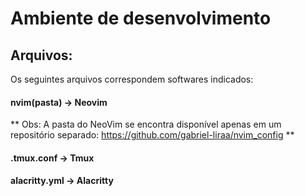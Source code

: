 # Ambiente de desenvolvimento

## Arquivos:

Os seguintes arquivos correspondem softwares indicados:

#### nvim(pasta) → Neovim

** Obs: A pasta do NeoVim se encontra disponível apenas em um repositório separado: https://github.com/gabriel-liraa/nvim_config ** 

#### .tmux.conf → Tmux

#### alacritty.yml → Alacritty

